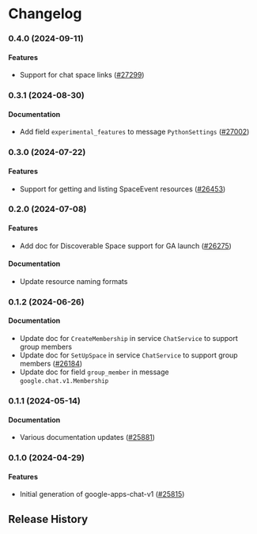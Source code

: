 # Changelog

### 0.4.0 (2024-09-11)

#### Features

* Support for chat space links ([#27299](https://github.com/googleapis/google-cloud-ruby/issues/27299)) 

### 0.3.1 (2024-08-30)

#### Documentation

* Add field `experimental_features` to message `PythonSettings` ([#27002](https://github.com/googleapis/google-cloud-ruby/issues/27002)) 

### 0.3.0 (2024-07-22)

#### Features

* Support for getting and listing SpaceEvent resources ([#26453](https://github.com/googleapis/google-cloud-ruby/issues/26453)) 

### 0.2.0 (2024-07-08)

#### Features

* Add doc for Discoverable Space support for GA launch ([#26275](https://github.com/googleapis/google-cloud-ruby/issues/26275)) 
#### Documentation

* Update resource naming formats 

### 0.1.2 (2024-06-26)

#### Documentation

* Update doc for `CreateMembership` in service `ChatService` to support group members 
* Update doc for `SetUpSpace` in service `ChatService` to support group members ([#26184](https://github.com/googleapis/google-cloud-ruby/issues/26184)) 
* Update doc for field `group_member` in message `google.chat.v1.Membership` 

### 0.1.1 (2024-05-14)

#### Documentation

* Various documentation updates ([#25881](https://github.com/googleapis/google-cloud-ruby/issues/25881)) 

### 0.1.0 (2024-04-29)

#### Features

* Initial generation of google-apps-chat-v1 ([#25815](https://github.com/googleapis/google-cloud-ruby/issues/25815)) 

## Release History
